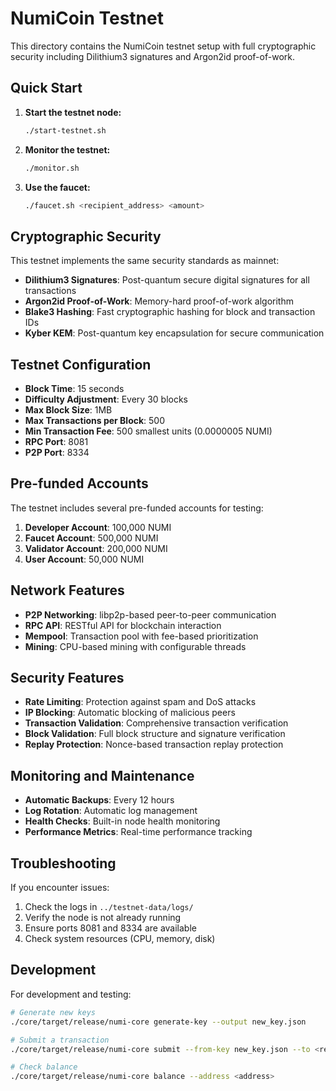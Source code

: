 # NumiCoin Testnet

This directory contains the NumiCoin testnet setup with full cryptographic security including Dilithium3 signatures and Argon2id proof-of-work.

## Quick Start

1. **Start the testnet node:**
   ```bash
   ./start-testnet.sh
   ```

2. **Monitor the testnet:**
   ```bash
   ./monitor.sh
   ```

3. **Use the faucet:**
   ```bash
   ./faucet.sh <recipient_address> <amount>
   ```

## Cryptographic Security

This testnet implements the same security standards as mainnet:

- **Dilithium3 Signatures**: Post-quantum secure digital signatures for all transactions
- **Argon2id Proof-of-Work**: Memory-hard proof-of-work algorithm
- **Blake3 Hashing**: Fast cryptographic hashing for block and transaction IDs
- **Kyber KEM**: Post-quantum key encapsulation for secure communication

## Testnet Configuration

- **Block Time**: 15 seconds
- **Difficulty Adjustment**: Every 30 blocks
- **Max Block Size**: 1MB
- **Max Transactions per Block**: 500
- **Min Transaction Fee**: 500 smallest units (0.0000005 NUMI)
- **RPC Port**: 8081
- **P2P Port**: 8334

## Pre-funded Accounts

The testnet includes several pre-funded accounts for testing:

1. **Developer Account**: 100,000 NUMI
2. **Faucet Account**: 500,000 NUMI
3. **Validator Account**: 200,000 NUMI
4. **User Account**: 50,000 NUMI

## Network Features

- **P2P Networking**: libp2p-based peer-to-peer communication
- **RPC API**: RESTful API for blockchain interaction
- **Mempool**: Transaction pool with fee-based prioritization
- **Mining**: CPU-based mining with configurable threads


## Security Features

- **Rate Limiting**: Protection against spam and DoS attacks
- **IP Blocking**: Automatic blocking of malicious peers
- **Transaction Validation**: Comprehensive transaction verification
- **Block Validation**: Full block structure and signature verification
- **Replay Protection**: Nonce-based transaction replay protection

## Monitoring and Maintenance

- **Automatic Backups**: Every 12 hours
- **Log Rotation**: Automatic log management
- **Health Checks**: Built-in node health monitoring
- **Performance Metrics**: Real-time performance tracking

## Troubleshooting

If you encounter issues:

1. Check the logs in `../testnet-data/logs/`
2. Verify the node is not already running
3. Ensure ports 8081 and 8334 are available
4. Check system resources (CPU, memory, disk)

## Development

For development and testing:

```bash
# Generate new keys
./core/target/release/numi-core generate-key --output new_key.json

# Submit a transaction
./core/target/release/numi-core submit --from-key new_key.json --to <recipient> --amount <amount>

# Check balance
./core/target/release/numi-core balance --address <address>
```
